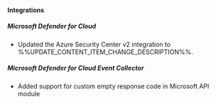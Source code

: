 
#### Integrations

##### Microsoft Defender for Cloud

- Updated the Azure Security Center v2 integration to %%UPDATE_CONTENT_ITEM_CHANGE_DESCRIPTION%%.

##### Microsoft Defender for Cloud Event Collector

- Added support for custom empty response code in Microsoft API module
